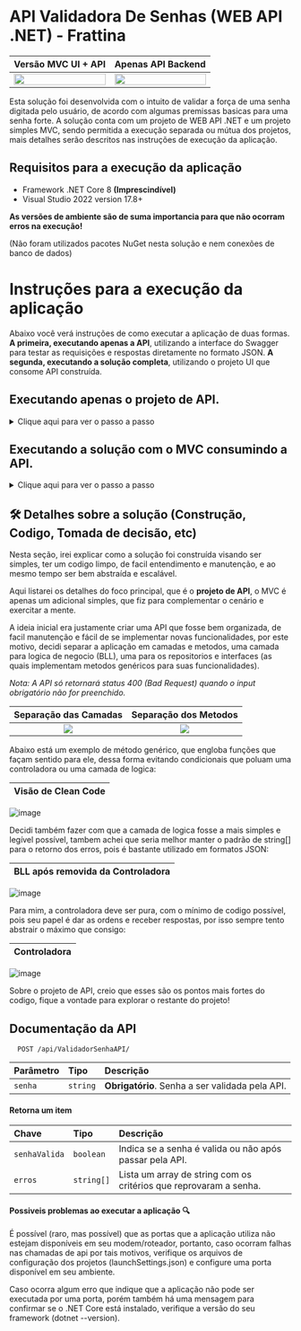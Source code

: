 # API Validadora De Senhas (WEB API .NET) - Frattina


Versão MVC UI + API             |  Apenas API Backend
:-------------------------:|:-------------------------:
<img src="https://github.com/FelipeRDEV/API_Validadora_De_Senha/assets/87353123/cd822458-9735-4931-ae6d-086619928658" width=100%>  |  <img src="https://github.com/FelipeRDEV/API_Validadora_De_Senha/assets/87353123/4b9ee946-e564-4aea-8257-0dd426b1191a" width=100%> 

Esta solução foi desenvolvida com o intuito de validar a força de uma senha digitada pelo usuário, de acordo com algumas premissas basicas para uma senha forte. A solução conta com um projeto de WEB API .NET e um projeto simples MVC, sendo permitida a execução separada ou mútua dos projetos, mais detalhes serão descritos nas instruções de execução da aplicação.



## Requisitos para a execução da aplicação
- Framework .NET Core 8 **(Imprescindível)**
- Visual Studio 2022 version 17.8+ <br/>

**As versões de ambiente são de suma importancia para que não ocorram erros na execução!**

(Não foram utilizados pacotes NuGet nesta solução e nem conexões de banco de dados)

# Instruções para a execução da aplicação
Abaixo você verá instruções de como executar a aplicação de duas formas. **A primeira, executando apenas a API**, utilizando a interface do Swagger para testar as requisições e respostas diretamente no formato JSON. **A segunda, executando a solução completa**, utilizando o projeto UI que consome API construída.

## Executando apenas o projeto de API.

<details>
<summary> Clique aqui para ver o passo a passo</summary>
<br/>
Com a solução aberta, clique com o botão direito no projeto ValidadorSenhaAPI, e em seguida, defina-o como Projeto de Inicialização:  

![image](https://github.com/FelipeRDEV/API_Validadora_De_Senha/assets/87353123/05b60e4d-7d69-4eeb-9f2a-869fadee860b)


Em seguida, basta clicar para iniciar a aplicação: 

![image](https://github.com/FelipeRDEV/API_Validadora_De_Senha/assets/87353123/cc38e921-56f1-4847-895d-fc2d813d6de2)



Com a aplicação rodando, clique em Try it out:

<img src="https://github.com/FelipeRDEV/API_Validadora_De_Senha/assets/87353123/cac243bb-c463-4abd-a56a-5bb7d389a549" width=50%>
<br/>

Feito isso, preencha a chave senha no JSON e clique em execute, a API retornará um JSON resposta, conténdo as tratativas da senha digitada:

<img src="https://github.com/FelipeRDEV/API_Validadora_De_Senha/assets/87353123/8c2e50e1-0200-43e7-a600-843aadd5d2a5" width=80%>

</details>



## Executando a solução com o MVC consumindo a API.

<details>
<summary> Clique aqui para ver o passo a passo</summary>

<br/>

Com a solução aberta, clique com o botão direito sobre a mesma, e em seguida clique em propriedades:  
![image](https://github.com/FelipeRDEV/API_Validadora_De_Senha/assets/87353123/5269192b-0e2a-4eec-89a8-dca77a1e8a43)


Na janela aberta, selecione os dois projetos como Iniciar, e confirme:

![image](https://github.com/FelipeRDEV/API_Validadora_De_Senha/assets/87353123/007e7a49-96ba-4fb6-ac67-f7072ed8a21e)


Após isso, basta clicar em iniciar:

![image](https://github.com/FelipeRDEV/API_Validadora_De_Senha/assets/87353123/8fc61931-cd87-41b1-bc3b-ce0dcc55e2ad)


O projeto de API e UI serão executados, na UI, basta digitar as senhas que deseja validar e receber o resultado em tempo real:

![image](https://github.com/FelipeRDEV/API_Validadora_De_Senha/assets/87353123/dfd70d8c-f51c-4760-87b6-40d303c72ace)


Nota: é possível visualizar o JSON de resposta da API ao clicar no link abaixo de verificar:

![image](https://github.com/FelipeRDEV/API_Validadora_De_Senha/assets/87353123/5161745d-1cbe-4e53-84cb-47f755d88148)


</details>

## 🛠 Detalhes sobre a solução (Construção, Codigo, Tomada de decisão, etc)

Nesta seção, irei explicar como a solução foi construída visando ser simples, ter um codigo limpo, de facil entendimento e manutenção, e ao mesmo tempo ser bem abstraída e escalável.

Aqui listarei os detalhes do foco principal, que é o **projeto de API**, o MVC é apenas um adicional simples, que fiz para complementar o cenário e exercitar a mente.

A ideia inicial era justamente criar uma API que fosse bem organizada, de facil manutenção e fácil de se implementar novas funcionalidades, por este motivo, decidi separar a aplicação em camadas e metodos, uma camada para logica de negocio (BLL), uma para os repositorios e interfaces (as quais implementam metodos genéricos para suas funcionalidades).

_Nota: A API só retornará status 400 (Bad Request) quando o input obrigatório não for preenchido._
 
 Separação das Camadas           |  Separação dos Metodos
:-------------------------:|:-------------------------:
<img src="https://github.com/FelipeRDEV/API_Validadora_De_Senha/assets/87353123/586266b7-4a29-4acf-8577-b11b991947aa"> | <img src="https://github.com/FelipeRDEV/API_Validadora_De_Senha/assets/87353123/b9f6ae04-a1cd-4f19-8ad5-02b08bb24da6">

Abaixo está um exemplo de método genérico, que engloba funções que façam sentido para ele, dessa forma evitando condicionais que poluam uma controladora ou uma camada de logica:

Visão de Clean Code             | 
:-------------------------:|
![image](https://github.com/FelipeRDEV/API_Validadora_De_Senha/assets/87353123/5aad0247-d6aa-48c1-82b0-4ffea232a33e)

Decidi também fazer com que a camada de logica fosse a mais simples e legível possível, tambem achei que seria melhor manter o padrão de string[] para o retorno dos erros, pois é bastante utilizado em formatos JSON:

BLL após removida da Controladora| 
:-------------------------:|
![image](https://github.com/FelipeRDEV/API_Validadora_De_Senha/assets/87353123/da14e88c-7a84-49b3-98bb-767bdcb0d4c1)

Para mim, a controladora deve ser pura, com o mínimo de codigo possível, pois seu papel é dar as ordens e receber respostas, por isso sempre tento abstrair o máximo que consigo:

Controladora | 
:-------------------------:|
![image](https://github.com/FelipeRDEV/API_Validadora_De_Senha/assets/87353123/154c082a-dcc0-40c8-a8b2-e7e6d99bfc95)

Sobre o projeto de API, creio que esses são os pontos mais fortes do codigo, fique a vontade para explorar o restante do projeto!

## Documentação da API

```http
  POST /api/ValidadorSenhaAPI/
```

| Parâmetro   | Tipo       | Descrição                           |
| :---------- | :--------- | :---------------------------------- |
| `senha` | `string` | **Obrigatório**. Senha a ser validada pela API. |

#### Retorna um item

| Chave   | Tipo       | Descrição                                   |
| :---------- | :--------- | :------------------------------------------ |
| `senhaValida`      | `boolean` | Indica se a senha é valida ou não após passar pela API. |
| `erros`      | `string[]` | Lista um array de string com os critérios que reprovaram a senha. |


#### Possiveis problemas ao executar a aplicação 🔍

É possível (raro, mas possível) que as portas que a aplicação utiliza não estejam disponíveis em seu modem/roteador, portanto, caso ocorram falhas nas chamadas de api por tais motivos, verifique os arquivos de configuração dos projetos (launchSettings.json) e configure uma porta disponível em seu ambiente.

Caso ocorra algum erro que indique que a aplicação não pode ser executada por uma porta, porém também há uma mensagem para confirmar se o .NET Core está instalado, verifique a versão do seu framework (dotnet --version).
